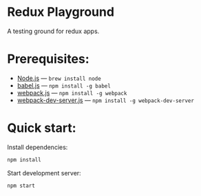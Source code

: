 # Redux Playground
A testing ground for redux apps.

# Prerequisites:

- [Node.js](https://nodejs.org/en/) — `brew install node`
- [babel.js](https://babeljs.io/) — `npm install -g babel`
- [webpack.js](https://webpack.github.io/we) — `npm install -g webpack`
- [webpack-dev-server.js](https://webpack.github.io/docs/webpack-dev-server.html) — `npm install -g webpack-dev-server`

# Quick start:

Install dependencies:

```bash
npm install
```

Start development server:

```bash
npm start
```
